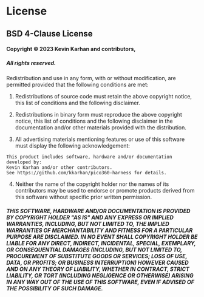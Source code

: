 # License
## BSD 4-Clause License

#### Copyright © 2023 Kevin Karhan and contributors,
##### All rights reserved.
Redistribution and use in any form, with or without modification, are permitted provided that the following conditions are met:


1. Redistributions of source code must retain the above copyright notice, this list of conditions and the following disclaimer.


2. Redistributions in binary form must reproduce the above copyright notice, this list of conditions and the following disclaimer in the documentation and/or other materials provided with the distribution.


3. All advertising materials mentioning features or use of this software must
   display the following acknowledgement:
```
This product includes software, hardware and/or documentation developed by:
Kevin Karhan and/or other contributors.
See https://github.com/kkarhan/pico360-harness for details.
```


4. Neither the name of the copyright holder nor the names of its contributors may be used to endorse or promote products derived from this software without specific prior written permission.


##### THIS SOFTWARE, HARDWARE AND/OR DOCUMENTATION IS PROVIDED BY COPYRIGHT HOLDER "AS IS" AND ANY EXPRESS OR IMPLIED WARRANTIES, INCLUDING, BUT NOT LIMITED TO, THE IMPLIED WARRANTIES OF MERCHANTABILITY AND FITNESS FOR A PARTICULAR PURPOSE ARE DISCLAIMED. IN NO EVENT SHALL COPYRIGHT HOLDER BE LIABLE FOR ANY DIRECT, INDIRECT, INCIDENTAL, SPECIAL, EXEMPLARY, OR CONSEQUENTIAL DAMAGES (INCLUDING, BUT NOT LIMITED TO, PROCUREMENT OF SUBSTITUTE GOODS OR SERVICES; LOSS OF USE, DATA, OR PROFITS;  OR BUSINESS INTERRUPTION) HOWEVER CAUSED AND ON ANY THEORY OF LIABILITY, WHETHER IN CONTRACT, STRICT LIABILITY, OR TORT (INCLUDING NEGLIGENCE OR  OTHERWISE) ARISING IN ANY WAY OUT OF THE USE OF THIS SOFTWARE, EVEN IF ADVISED OF THE POSSIBILITY OF SUCH DAMAGE.

